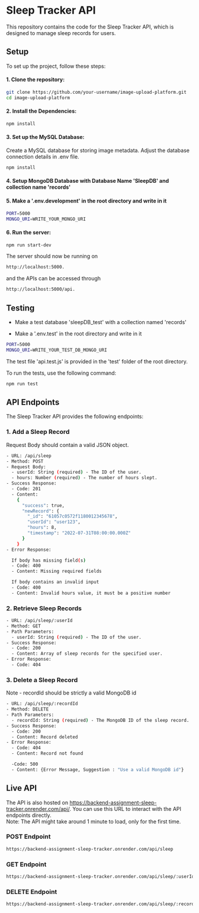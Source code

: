 # Sleep Tracker API

This repository contains the code for the Sleep Tracker API, which is designed to manage sleep records for users.

## Setup

To set up the project, follow these steps:

#### 1. Clone the repository:

```bash
git clone https://github.com/your-username/image-upload-platform.git
cd image-upload-platform
```

#### 2. Install the Dependencies:

```bash
npm install
```

#### 3.  Set up the MySQL Database:
Create a MySQL database for storing image metadata. Adjust the database connection details in .env file.

```bash
npm install
```
#### 4. Setup MongoDB Database with Database Name 'SleepDB' and collection name 'records'

#### 5. Make a '.env.development' in the root directory and write in it

```bash 
PORT=5000
MONGO_URI=WRITE_YOUR_MONGO_URI
```

#### 6. Run the server:

```bash
npm run start-dev
```

The server should now be running on 

```bash 
http://localhost:5000. 
```
and the APIs can be accessed through 

```bash 
http://localhost:5000/api. 
```

## Testing

- Make a test database 'sleepDB_test' with a collection named 'records' 

- Make a '.env.test' in the root directory and write in it

```bash 
PORT=5000
MONGO_URI=WRITE_YOUR_TEST_DB_MONGO_URI
```

The test file 'api.test.js' is provided in the 'test' folder of the root directory. 

To run the tests, use the following command:

```bash
npm run test
```



## API Endpoints

The Sleep Tracker API provides the following endpoints: 


### 1. Add a Sleep Record

Request Body should contain a valid JSON object.

```bash
- URL: /api/sleep
- Method: POST
- Request Body:
  - userId: String (required) - The ID of the user.
  - hours: Number (required) - The number of hours slept.
- Success Response:
  - Code: 201
  - Content:
    {
      "success": true,
      "newRecord": {
        "_id": "61057c0572f1180012345678",
        "userId": "user123",
        "hours": 8,
        "timestamp": "2022-07-31T08:00:00.000Z"
      }
    }
- Error Response:

  If body has missing field(s)  
  - Code: 400
  - Content: Missing required fields

  If body contains an invalid input
  - Code: 400
  - Content: Invalid hours value, it must be a positive number
  ```

### 2. Retrieve Sleep Records

```bash
- URL: /api/sleep/:userId
- Method: GET
- Path Parameters:
  - userId: String (required) - The ID of the user.
- Success Response:
  - Code: 200
  - Content: Array of sleep records for the specified user.
- Error Response:
  - Code: 404
  ```

### 3. Delete a Sleep Record

Note - recordId should be strictly a valid MongoDB id  

```bash
- URL: /api/sleep/:recordId
- Method: DELETE
- Path Parameters:
  - recordId: String (required) - The MongoDB ID of the sleep record.
- Success Response:
  - Code: 200
  - Content: Record deleted
- Error Response:
  - Code: 404
  - Content: Record not found

  -Code: 500
  - Content: {Error Message, Suggestion : "Use a valid MongoDB id"}
  ```

## Live API

The API is also hosted on https://backend-assignment-sleep-tracker.onrender.com/api/. You can use this URL to interact with the API endpoints directly. \
Note: The API might take around 1 minute to load, only for the first time.

### POST Endpoint

```bash
https://backend-assignment-sleep-tracker.onrender.com/api/sleep
```

### GET Endpoint

```bash
https://backend-assignment-sleep-tracker.onrender.com/api/sleep/:userId
```

### DELETE Endpoint

```bash
https://backend-assignment-sleep-tracker.onrender.com/api/sleep/:recordId
```


